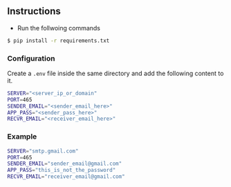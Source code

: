 

## Instructions

* Run the follwoing commands
```bash
$ pip install -r requirements.txt
```

### Configuration
Create a `.env` file inside the same directory and add the following content to it.

```bash
SERVER="<server_ip_or_domain"
PORT=465
SENDER_EMAIL="<sender_email_here>"
APP_PASS="<sender_pass_here>"
RECVR_EMAIL="<receiver_email_here>"
```

### Example

```bash
SERVER="smtp.gmail.com"
PORT=465
SENDER_EMAIL="sender_email@gmail.com"
APP_PASS="this_is_not_the_password"
RECVR_EMAIL="receiver_email@gmail.com"
```
